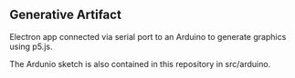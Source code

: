 
Generative Artifact
---

Electron app connected via serial port to an Arduino to generate graphics using p5.js.

The Ardunio sketch is also contained in this repository in src/arduino.
